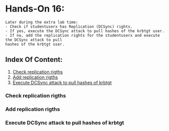 # Hands-On 16:

```
Later during the extra lab time:
- Check if studentuserx has Replication (DCSync) rights.
- If yes, execute the DCSync attack to pull hashes of the krbtgt user.
- If no, add the replication rights for the studentuserx and execute the DCSync attack to pull
hashes of the krbtgt user.

```

## Index Of Content:
  1. [Check replication rigths](#check-replication-rigths)
  2. [Add replication rigths](#add-replication-rigths)
  3. [Execute DCSync attack to pull hashes of krbtgt](#execute-dcsync-attack-to-pull-hashes-of-krbtgt)


### Check replication rigths


### Add replication rigths


### Execute DCSync attack to pull hashes of krbtgt
